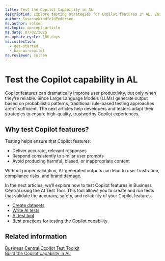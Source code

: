```yaml
---
title: Test the Copilot Capability in AL
description: Explore testing strategies for Copilot features in AL. Ensure AI-generated outputs are accurate, safe, and user-friendly.  
author: SusanneWindfeldPedersen
ms.author: solsen
ms.topic: concept-article
ms.date: 07/02/2025
ms.update-cycle: 180-days
ms.collection:
  - get-started
  - bap-ai-copilot
ms.reviewer: solsen
---
```


# Test the Copilot capability in AL

Copilot features can dramatically improve user productivity, but only when they’re reliable. Since Large Language Models (LLMs) generate output based on probabilistic patterns, traditional rule-based testing approaches aren’t sufficient. The next articles help developers and testers adapt their strategies to ensure high-quality, trustworthy Copilot experiences.

## Why test Copilot features?

Testing helps ensure that Copilot features:

- Deliver accurate, relevant responses  
- Respond consistently to similar user prompts  
- Avoid producing harmful, biased, or inappropriate content  

Without proper validation, AI-generated outputs can lead to user frustration, compliance risks, and brand damage.

In the next articles, we’ll explore how to test Copilot features in Business Central using the AI Test Tool. This tool allows you to create and run tests that validate the accuracy, safety, and reliability of your Copilot features.

- [Create datasets](ai-test-copilot-datasets.md)  
- [Write AI tests](ai-test-copilot-ai-tests.md)  
- [AI test tool](ai-test-copilot-testtool.md)  
- [Best practices for testing the Copilot capability](ai-test-copilot-bestpractices.md)  

## Related information

[Business Central Copilot Test Toolkit](https://github.com/microsoft/BCApps/blob/main/src/Tools/AI%20Test%20Toolkit/README.md)  
[Build the Copilot capability in AL](ai-build-capability-in-al.md)  